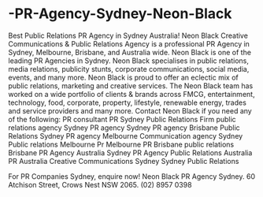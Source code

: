 # -PR-Agency-Sydney-Neon-Black
Best Public Relations PR Agency in Sydney Australia!
Neon Black Creative Communications & Public Relations Agency is a professional PR Agency in Sydney, Melbourne, Brisbane, and Australia wide. Neon Black is one of the leading PR Agencies in Sydney. 
Neon Black specialises in public relations, media relations, publicity stunts, corporate communications, social media, events, and many more.
Neon Black is proud to offer an eclectic mix of public relations, marketing and creative services.
The Neon Black team has worked on a wide portfolio of clients & brands across FMCG, entertainment, technology, food, corporate, property, lifestyle, renewable energy, trades and service providers and many more.
Contact Neon Black if you need any of the following:
PR consultant
PR Sydney
Public Relations Firm
public relations agency Sydney
PR agency Sydney
PR agency Brisbane
Public Relations Sydney
PR agency Melbourne
Communication agency Sydney
Public relations Melbourne
Pr Melbourne
PR Brisbane
public relations Brisbane
PR Agency Australia
Sydney PR Agency
Public Relations Australia
PR Australia
Creative Communications Sydney
Sydney Public Relations


For PR Companies Sydney, enquire now!
Neon Black PR Agency Sydney. 60 Atchison Street, Crows Nest NSW 2065. (02) 8957 0398





